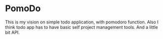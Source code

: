 # PomoDo
This is my vision on simple todo application, with pomodoro function. Also I think todo app has to have basic self project management tools. And a little bit API.
